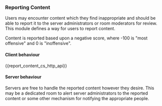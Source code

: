 ### Reporting Content

Users may encounter content which they find inappropriate and should be
able to report it to the server administrators or room moderators for
review. This module defines a way for users to report content.

Content is reported based upon a negative score, where -100 is "most
offensive" and 0 is "inoffensive".

#### Client behaviour

{{report\_content\_cs\_http\_api}}

#### Server behaviour

Servers are free to handle the reported content however they desire.
This may be a dedicated room to alert server administrators to the
reported content or some other mechanism for notifying the appropriate
people.
